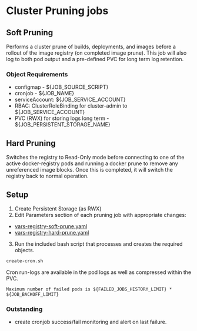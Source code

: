 # Cluster Pruning jobs

## Soft Pruning

Performs a cluster prune of builds, deployments, and images before a rollout of the image registry (on completed image prune).  This job will also log to both pod output and a pre-defined PVC for long term log retention.

### Object Requirements

* configmap - ${JOB_SOURCE_SCRIPT}
* cronjob - ${JOB_NAME}
* serviceAccount: ${JOB_SERVICE_ACCOUNT}
* RBAC: ClusterRoleBinding for cluster-admin to ${JOB_SERVICE_ACCOUNT}
* PVC (RWX) for storing logs long term - ${JOB_PERSISTENT_STORAGE_NAME}

## Hard Pruning

Switches the registry to Read-Only mode before connecting to one of the active docker-registry pods and running a
docker prune to remove any unreferenced image blocks.  Once this is completed, it will switch the registry back to normal operation.

## Setup

1. Create Persistent Storage (as RWX)
2. Edit Parameters section of each pruning job with appropriate changes:

* [vars-registry-soft-prune.yaml](vars-registry-soft-prune.yaml)
* [vars-registry-hard-prune.yaml](vars-registry-hard-prune.yaml)

3. Run the included bash script that processes and creates the required objects.

```bash
create-cron.sh
```

Cron run-logs are available in the pod logs as well as compressed within the PVC.

`Maximum number of failed pods is ${FAILED_JOBS_HISTORY_LIMIT} * ${JOB_BACKOFF_LIMIT}`

### Outstanding

* create cronjob success/fail monitoring and alert on last failure.